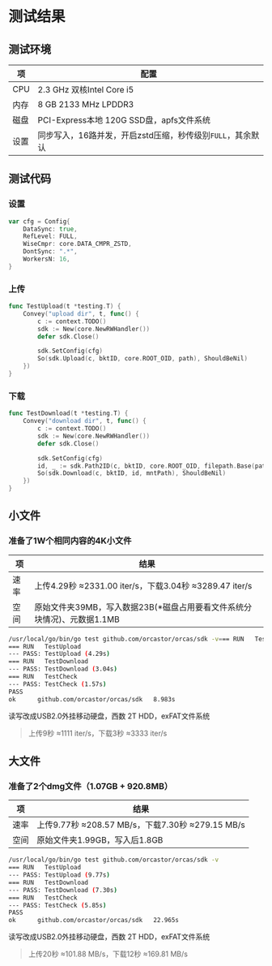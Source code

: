 # 测试结果

## 测试环境

|项|配置|
|-|-|
|CPU|2.3 GHz 双核Intel Core i5|
|内存|8 GB 2133 MHz LPDDR3|
|磁盘|PCI-Express本地 120G SSD盘，apfs文件系统|
|设置|同步写入，16路并发，开启zstd压缩，秒传级别`FULL`，其余默认|

## 测试代码

### 设置

```go
var cfg = Config{
	DataSync: true,
	RefLevel: FULL,
	WiseCmpr: core.DATA_CMPR_ZSTD,
	DontSync: ".*",
	WorkersN: 16,
}
```

### 上传

```go
func TestUpload(t *testing.T) {
	Convey("upload dir", t, func() {
		c := context.TODO()
		sdk := New(core.NewRWHandler())
		defer sdk.Close()

		sdk.SetConfig(cfg)
		So(sdk.Upload(c, bktID, core.ROOT_OID, path), ShouldBeNil)
	})
}
```

### 下载

```go
func TestDownload(t *testing.T) {
	Convey("download dir", t, func() {
		c := context.TODO()
		sdk := New(core.NewRWHandler())
		defer sdk.Close()

		sdk.SetConfig(cfg)
		id, _ := sdk.Path2ID(c, bktID, core.ROOT_OID, filepath.Base(path))
		So(sdk.Download(c, bktID, id, mntPath), ShouldBeNil)
	})
}
```

## 小文件

### 准备了1W个相同内容的4K小文件

|项|结果|
|-|-|
|速率|上传4.29秒 ≈2331.00 iter/s，下载3.04秒 ≈3289.47 iter/s|
|空间|原始文件夹39MB，写入数据23B(*磁盘占用要看文件系统分块情况)、元数据1.1MB|

```sh
/usr/local/go/bin/go test github.com/orcastor/orcas/sdk -v=== RUN   TestUpload
=== RUN   TestUpload
--- PASS: TestUpload (4.29s)
=== RUN   TestDownload
--- PASS: TestDownload (3.04s)
=== RUN   TestCheck
--- PASS: TestCheck (1.57s)
PASS
ok  	github.com/orcastor/orcas/sdk	8.983s
```

读写改成USB2.0外挂移动硬盘，西数 2T HDD，exFAT文件系统
> 上传9秒 ≈1111 iter/s，下载3秒 ≈3333 iter/s

## 大文件

### 准备了2个dmg文件（1.07GB + 920.8MB）

|项|结果|
|-|-|
|速率|上传9.77秒 ≈208.57 MB/s，下载7.30秒 ≈279.15 MB/s|
|空间|原始文件夹1.99GB，写入后1.8GB|

```sh
/usr/local/go/bin/go test github.com/orcastor/orcas/sdk -v
=== RUN   TestUpload
--- PASS: TestUpload (9.77s)
=== RUN   TestDownload
--- PASS: TestDownload (7.30s)
=== RUN   TestCheck
--- PASS: TestCheck (5.85s)
PASS
ok  	github.com/orcastor/orcas/sdk	22.965s
```

读写改成USB2.0外挂移动硬盘，西数 2T HDD，exFAT文件系统
> 上传20秒 ≈101.88 MB/s，下载12秒 ≈169.81 MB/s